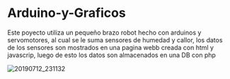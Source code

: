 # Arduino-y-Graficos
Este poyecto utiliza un pequeño brazo robot hecho con arduinos y servomotores, al cual se le suma sensores de humedad y callor, los datos de los sensores son mostrados en una pagina webb creada con html y javascrip, luego de esto los datos son almacenados en una DB con php

![20190712_231132](https://user-images.githubusercontent.com/24636514/61166419-11916a80-a4fb-11e9-9116-c006d1be9d26.jpg)

